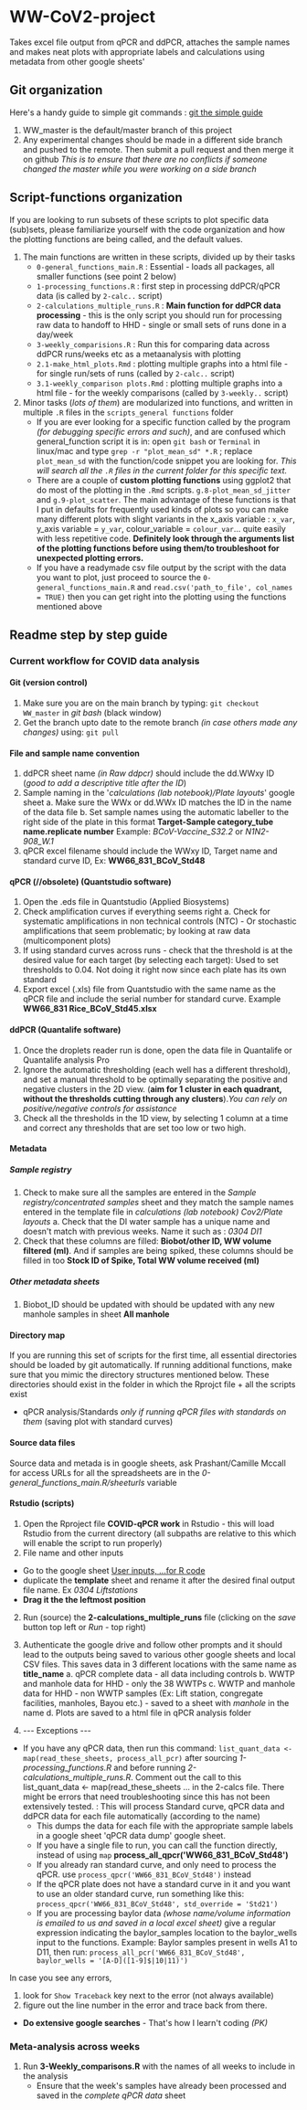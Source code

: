 # WW-CoV2-project
Takes excel file output from qPCR and ddPCR, attaches the sample names and makes neat plots with appropriate labels and calculations using metadata from other google sheets'

## Git organization
Here's a handy guide to simple git commands : [git the simple guide](https://rogerdudler.github.io/git-guide/)
1. WW_master is the default/master branch of this project
2. Any experimental changes should be made in a different side branch and pushed to the remote. Then submit a pull request and then merge it on github 
  *This is to ensure that there are no conflicts if someone changed the master while you were working on a side branch*

## Script-functions organization
If you are looking to run subsets of these scripts to plot specific data (sub)sets, please familiarize yourself with the code organization and how the plotting functions are being called, and the default values.
1. The main functions are written in these scripts, divided up by their tasks
	- `0-general_functions_main.R` : Essential - loads all packages, all smaller functions (see point 2 below)
	- `1-processing_functions.R` : first step in processing ddPCR/qPCR data (is called by `2-calc..` script)
	- `2-calculations_multiple_runs.R` : **Main function for ddPCR data processing** - this is the only script you should run for processing raw data to handoff to HHD - single or small sets of runs done in a day/week
	- `3-weekly_comparisions.R` : Run this for comparing data across ddPCR runs/weeks etc as a metaanalysis with plotting
	- `2.1-make_html_plots.Rmd` : plotting multiple graphs into a html file - for single run/sets of runs (called by `2-calc..` script)
	- `3.1-weekly_comparison plots.Rmd` : plotting multiple graphs into a html file - for the weekly comparisons (called by `3-weekly..` script)
2. Minor tasks (_lots of them_) are modularized into functions, and written in multiple `.R` files in the `scripts_general functions` folder
	- If you are ever looking for a specific function called by the program _(for debugging specific errors and such)_, and are confused which general_function script it is in: open `git bash` or `Terminal` in linux/mac and type `grep -r "plot_mean_sd" *.R` ; replace `plot_mean_sd` with the function/code snippet you are looking for. _This will search all the `.R` files in the current folder for this specific text._ 
	- There are a couple of **custom plotting functions** using ggplot2 that do most of the plotting in the `.Rmd` scripts. `g.8-plot_mean_sd_jitter` and `g.9-plot_scatter`. The main advantage of these functions is that I put in defaults for frequently used kinds of plots so you can make many different plots with slight variants in the x_axis variable : `x_var`, y_axis variable = `y_var`, colour_variable = `colour_var`... quite easily with less repetitive code. **Definitely look through the arguments list of the plotting functions before using them/to troubleshoot for unexpected plotting errors.**
	- If you have a readymade csv file output by the script with the data you want to plot, just proceed to source the `0-general_functions_main.R` and `read.csv('path_to_file', col_names = TRUE)` then you can get right into the plotting using the functions mentioned above
	
## Readme step by step guide
### Current workflow for COVID data analysis

#### Git (version control)
1. Make sure you are on the main branch by typing: `git checkout WW_master` in *git bash* (black window)
2. Get the branch upto date to the remote branch *(in case others made any changes)* using: `git pull`
	
#### File and sample name convention
1. ddPCR sheet name *(in Raw ddpcr)* should include the dd.WWxy ID (*good to add a descriptive title after the ID*)
2. Sample naming in the '*calculations (lab notebook)/Plate layouts*' google sheet
    a. Make sure the WWx or dd.WWx ID matches the ID in the name of the data file
    b. Set sample names using the automatic labeller to the right side of the plate in this format
	**Target-Sample category_tube name.replicate number**
	Example: *BCoV-Vaccine_S32.2* or *N1N2-908_W.1*
3. qPCR excel filename should include the WWxy ID, Target name and standard curve ID, Ex: **WW66_831_BCoV_Std48** 
	
#### qPCR (//obsolete) (Quantstudio software)
1. Open the .eds file in Quantstudio (Applied Biosystems)
2. Check amplification curves if everything seems right
    a. Check for systematic amplifications in non technical controls (NTC) - Or stochastic amplifications that seem problematic; by looking at raw data (multicomponent plots)
3. If using standard curves across runs - check that the threshold is at the desired value for each target (by selecting each target): Used to set thresholds to 0.04. Not doing it right now since each plate has its own standard  
4. Export excel (.xls) file from Quantstudio with the same name as the qPCR file and include the serial number for standard curve. Example **WW66_831 Rice_BCoV_Std45.xlsx** 
	
	
#### ddPCR (Quantalife software)
1. Once the droplets reader run is done, open the data file in Quantalife or Quantalife analysis Pro
2. Ignore the automatic thresholding (each well has a different threshold), and set a manual threshold to be optimally separating the positive and negative clusters in the 2D view. (**aim for 1 cluster in each quadrant, without the thresholds cutting through any clusters**).*You can rely on positive/negative controls for assistance*
3. Check all the thresholds in the 1D view, by selecting 1 column at a time and correct any thresholds that are set too low or two high. 
	
#### Metadata 

##### Sample registry
1. Check to make sure all the samples are entered in the *Sample registry/concentrated samples* sheet and they match the sample names entered in the template file in *calculations (lab notebook) Cov2/Plate layouts*
a. Check that the DI water sample has a unique name and doesn't match with previous weeks. Name it such as : *0304 DI1*
2. Check that these columns are filled: **Biobot/other ID, WW volume filtered (ml)**. And if samples are being spiked, these columns should be filled in too **Stock ID of Spike, Total WW volume received (ml)**

##### Other metadata sheets
1. Biobot_ID should be updated with should be updated with any new manhole samples in sheet **All manhole**

#### Directory map
If you are running this set of scripts for the first time, all essential directories should be loaded by git automatically. If running additional functions, make sure that you mimic the directory structures mentioned below. These directories should exist in the folder in which the Rprojct file + all the scripts exist
- qPCR analysis/Standards *only if running qPCR files with standards on them* (saving plot with standard curves)

#### Source data files
Source data and metada is in google sheets, ask Prashant/Camille Mccall for access
URLs for all the spreadsheets are in the *0-general_functions_main.R/sheeturls* variable

#### Rstudio (scripts)
1. Open the Rproject file **COVID-qPCR work** in Rstudio - this will load Rstudio from the current directory (all subpaths are relative to this which will enable the script to run properly) 
2. File name and other inputs 
- Go to the google sheet [User inputs, ...for R code](https://docs.google.com/spreadsheets/d/1SAINnazqMrjTBSuhYiIBbx8B7_reHzaEuwGTdkNA6wk/edit#gid=931502497)
- duplicate the **template** sheet and rename it after the desired final output file name. Ex *0304 Liftstations*
- **Drag it the the leftmost position**

2. Run (source) the **2-calculations_multiple_runs** file (clicking on the *save* button top left or *Run* - top right)
3. Authenticate the google drive and follow other prompts and it should lead to the outputs being saved to various other google sheets and local CSV files. This saves data in 3 different locations with the same name as **title_name**
    a. qPCR complete data - all data including controls
    b. WWTP and manhole data for HHD - only the 38 WWTPs
    c. WWTP and manhole data for HHD - non WWTP samples (Ex: Lift station, congregate facilities, manholes, Bayou etc.) - saved to a sheet with *manhole* in the name
    d. Plots are saved to a html file in qPCR analysis folder


4. --- Exceptions ---
- If you have any qPCR data, then run this command: `list_quant_data <- map(read_these_sheets, process_all_pcr)` after sourcing *1-processing_functions.R* and before running *2-calculations_multiple_runs.R*. Comment out the call to this list_quant_data <- map(read_these_sheets ... in the 2-calcs file. There might be errors that need troubleshooting since this has not been extensively tested. 
: This will process Standard curve, qPCR data and ddPCR data for each file automatically (according to the name)
    - This dumps the data for each file with the appropriate sample labels in a google sheet 'qPCR data dump' google sheet.
    - If you have a single file to run, you can call the function directly, instead of using `map` **process_all_qpcr('WW66_831_BCoV_Std48')**
    - If you already ran standard curve, and only need to process the qPCR. use `process_qpcr('WW66_831_BCoV_Std48')` instead
    - If the qPCR plate does not have a standard curve in it and you want to use an older standard curve, run something like this: `process_qpcr('WW66_831_BCoV_Std48', std_override = 'Std21')`
    - If you are processing baylor data *(whose name/volume information is emailed to us and saved in a local excel sheet)* give a regular expression indicating the baylor_samples location to the baylor_wells input to the functions. Example: Baylor samples present in wells A1 to D11, then run: `process_all_pcr('WW66_831_BCoV_Std48', baylor_wells = '[A-D]([1-9]$|10|11)')` 
    

In case you see any errors,
1. look for `Show Traceback` key next to the error (not always available)
2. figure out the line number in the error and trace back from there. 
- **Do extensive google searches** - That's how I learn't coding *(PK)*


### Meta-analysis across weeks

1. Run **3-Weekly_comparisons.R** with the names of all weeks to include in the analysis
      - Ensure that the week's samples have already been processed and saved in the *complete qPCR data* sheet
